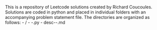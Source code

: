 This is a repository of Leetcode solutions created by Richard Coucoules.
Solutions are coded in python and placed in individual folders with an accompanying problem statement file.
The directories are organized as follows:
	<problem-number>-<problem-name> /
		- <problem-number>-<problem-name>.py
		- desc-<problem-number>-<problem-name>.md
